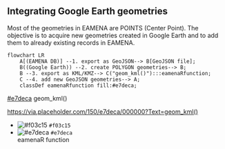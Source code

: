 ## Integrating Google Earth geometries

Most of the geometries in EAMENA are POINTS (Center Point). The objective is to acquire new geometries created in Google Earth and to add them to already existing records in EAMENA.

```mermaid
flowchart LR
    A[(EAMENA DB)] --1. export as GeoJSON--> B[GeoJSON file];
    B((Google Earth)) --2. create POLYGON geometries--> B;
    B --3. export as KML/KMZ--> C("geom_kml()"):::eamenaRfunction;
    C --4. add new GeoJSON geometries--> A;
    classDef eamenaRfunction fill:#e7deca;
```

[#e7deca](https://via.placeholder.com/150/e7deca/000000?Text=geom_kml.png) geom_kml()

https://via.placeholder.com/150/e7deca/000000?Text=geom_kml()





- ![#f03c15](https://via.placeholder.com/15/f03c15/f03c15.png) `#f03c15`  
- ![#e7deca](https://via.placeholder.com/15/f03c15/e7deca.png) `#e7deca`  
<span style="color:'#e7deca'">eamenaR function</span>

